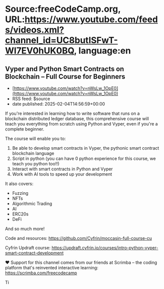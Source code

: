 # Source:freeCodeCamp.org, URL:https://www.youtube.com/feeds/videos.xml?channel_id=UC8butISFwT-Wl7EV0hUK0BQ, language:en

## Vyper and Python Smart Contracts on Blockchain – Full Course for Beginners
 - [https://www.youtube.com/watch?v=nWsLw_1OpE0](https://www.youtube.com/watch?v=nWsLw_1OpE0)
 - RSS feed: $source
 - date published: 2025-02-04T14:56:59+00:00

If you're interested in learning how to write software that runs on a blockchain distributed ledger database, this comprehensive course will teach you everything from scratch using Python and Vyper, even if you're a complete beginner.

The course will enable you to:
1. Be able to develop smart contracts in Vyper, the pythonic smart contract blockchain language
2. Script in python (you can have 0 python experience for this course, we teach you python too!!)
3. Interact with smart contracts in Python and Vyper
4. Work with AI tools to speed up your development

It also covers:
- Fuzzing
- NFTs
- Algorithmic Trading
- AI
- ERC20s
- DeFi

And so much more! 

Code and resources: https://github.com/Cyfrin/moccasin-full-course-cu

Cyfrin Updraft course: https://updraft.cyfrin.io/courses/intro-python-vyper-smart-contract-development

❤️ Support for this channel comes from our friends at Scrimba – the coding platform that's reinvented interactive learning: https://scrimba.com/freecodecamp

Ti


